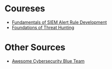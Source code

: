 # Coureses
- [Fundamentals of SIEM Alert Rule Development](https://academy.picussecurity.com/course/fundamentals-of-siem-alert-rule-development-course)
- [Foundations of Threat Hunting](https://academy.picussecurity.com/course/foundations-of-threat-hunting-training-free-course-certification)

# Other Sources
- [Awesome Cybersecurity Blue Team](https://github.com/fabacab/awesome-cybersecurity-blueteam)
